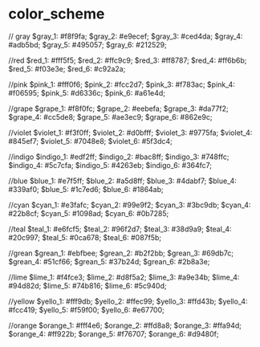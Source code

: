 # color_scheme

// gray
$gray_1: #f8f9fa;
$gray_2: #e9ecef;
$gray_3: #ced4da;
$gray_4: #adb5bd;
$gray_5: #495057;
$gray_6: #212529;

//red
$red_1: #fff5f5;
$red_2: #ffc9c9;
$red_3: #ff8787;
$red_4: #ff6b6b;
$red_5: #f03e3e;
$red_6: #c92a2a;

//pink
$pink_1: #fff0f6;
$pink_2: #fcc2d7;
$pink_3: #f783ac;
$pink_4: #f06595;
$pink_5: #d6336c;
$pink_6: #a61e4d;

//grape
$grape_1: #f8f0fc;
$grape_2: #eebefa;
$grape_3: #da77f2;
$grape_4: #cc5de8;
$grape_5: #ae3ec9;
$grape_6: #862e9c;

//violet
$violet_1: #f3f0ff;
$violet_2: #d0bfff;
$violet_3: #9775fa;
$violet_4: #845ef7;
$violet_5: #7048e8;
$violet_6: #5f3dc4;

//indigo
$indigo_1: #edf2ff;
$indigo_2: #bac8ff;
$indigo_3: #748ffc;
$indigo_4: #5c7cfa;
$indigo_5: #4263eb;
$indigo_6: #364fc7;

//blue
$blue_1: #e7f5ff;
$blue_2: #a5d8ff;
$blue_3: #4dabf7;
$blue_4: #339af0;
$blue_5: #1c7ed6;
$blue_6: #1864ab;

//cyan
$cyan_1: #e3fafc;
$cyan_2: #99e9f2;
$cyan_3: #3bc9db;
$cyan_4: #22b8cf;
$cyan_5: #1098ad;
$cyan_6: #0b7285;

//teal
$teal_1: #e6fcf5;
$teal_2: #96f2d7;
$teal_3: #38d9a9;
$teal_4: #20c997;
$teal_5: #0ca678;
$teal_6: #087f5b;

//grean
$grean_1: #ebfbee;
$grean_2: #b2f2bb;
$grean_3: #69db7c;
$grean_4: #51cf66;
$grean_5: #37b24d;
$grean_6: #2b8a3e;

//lime
$lime_1: #f4fce3;
$lime_2: #d8f5a2;
$lime_3: #a9e34b;
$lime_4: #94d82d;
$lime_5: #74b816;
$lime_6: #5c940d;

//yellow
$yello_1: #fff9db;
$yello_2: #ffec99;
$yello_3: #ffd43b;
$yello_4: #fcc419;
$yello_5: #f59f00;
$yello_6: #e67700;

//orange
$orange_1: #fff4e6;
$orange_2: #ffd8a8;
$orange_3: #ffa94d;
$orange_4: #ff922b;
$orange_5: #f76707;
$orange_6: #d9480f;
